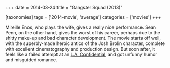 +++
date = 2014-03-24
title = "Gangster Squad (2013)"

[taxonomies]
tags = ['2014-movie', 'average']
categories = ['movies']
+++

Mireille Enos, who plays the wife, gives a really nice performance. Sean
Penn, on the other hand, gives the worst of his career, perhaps due to
the shitty make-up and bad character development. The movie starts off
well, with the superbly-made heroic antics of the Josh Brolin character,
complete with excellent cinematography and production design. But soon
after, it feels like a failed attempt at an [L.A. Confidential], and got
unfunny humor and misguided romance.

  [L.A. Confidential]: http://tshepang.net/la-confidential-1997
